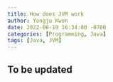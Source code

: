 ```yaml
---
title: How does JVM work
author: Yongju Kwon
date: 2022-06-19 16:34:00 -0700
categories: [Programming, Java]
tags: [Java, JVM]
---
```


## To be updated